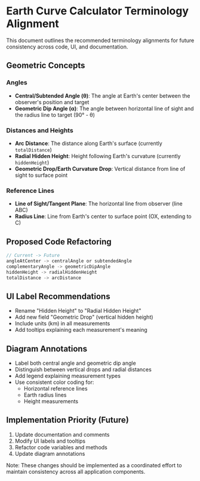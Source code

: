 # Earth Curve Calculator Terminology Alignment

This document outlines the recommended terminology alignments for future consistency across code, UI, and documentation.

## Geometric Concepts

### Angles
- **Central/Subtended Angle (θ)**: The angle at Earth's center between the observer's position and target
- **Geometric Dip Angle (α)**: The angle between horizontal line of sight and the radius line to target (90° - θ)

### Distances and Heights
- **Arc Distance**: The distance along Earth's surface (currently `totalDistance`)
- **Radial Hidden Height**: Height following Earth's curvature (currently `hiddenHeight`)
- **Geometric Drop/Earth Curvature Drop**: Vertical distance from line of sight to surface point

### Reference Lines
- **Line of Sight/Tangent Plane**: The horizontal line from observer (line ABC)
- **Radius Line**: Line from Earth's center to surface point (OX, extending to C)

## Proposed Code Refactoring

```dart
// Current -> Future
angleAtCenter -> centralAngle or subtendedAngle
complementaryAngle -> geometricDipAngle
hiddenHeight -> radialHiddenHeight
totalDistance -> arcDistance
```

## UI Label Recommendations

- Rename "Hidden Height" to "Radial Hidden Height"
- Add new field "Geometric Drop" (vertical hidden height)
- Include units (km) in all measurements
- Add tooltips explaining each measurement's meaning

## Diagram Annotations

- Label both central angle and geometric dip angle
- Distinguish between vertical drops and radial distances
- Add legend explaining measurement types
- Use consistent color coding for:
  - Horizontal reference lines
  - Earth radius lines
  - Height measurements

## Implementation Priority (Future)

1. Update documentation and comments
2. Modify UI labels and tooltips
3. Refactor code variables and methods
4. Update diagram annotations

Note: These changes should be implemented as a coordinated effort to maintain consistency across all application components.
